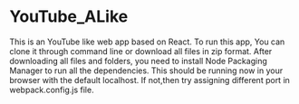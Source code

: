 # YouTube_ALike
This is an YouTube like web app based on React.
To run this app, You can clone it through command line or download all files in zip format.
After downloading all files and folders, you need to install Node Packaging Manager to run all the dependencies.
This should be running now in your browser with the default localhost. If not,then try assigning different port
in webpack.config.js file.